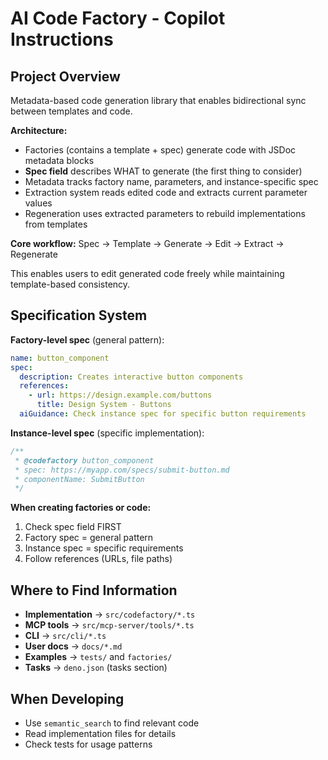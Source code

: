 # AI Code Factory - Copilot Instructions

## Project Overview

Metadata-based code generation library that enables bidirectional sync between templates and code.

**Architecture:**
- Factories (contains a template + spec) generate code with JSDoc metadata blocks
- **Spec field** describes WHAT to generate (the first thing to consider)
- Metadata tracks factory name, parameters, and instance-specific spec
- Extraction system reads edited code and extracts current parameter values
- Regeneration uses extracted parameters to rebuild implementations from templates

**Core workflow:** Spec → Template → Generate → Edit → Extract → Regenerate

This enables users to edit generated code freely while maintaining template-based consistency.

## Specification System

**Factory-level spec** (general pattern):
```yaml
name: button_component
spec:
  description: Creates interactive button components
  references:
    - url: https://design.example.com/buttons
      title: Design System - Buttons
  aiGuidance: Check instance spec for specific button requirements
```

**Instance-level spec** (specific implementation):
```typescript
/**
 * @codefactory button_component
 * spec: https://myapp.com/specs/submit-button.md
 * componentName: SubmitButton
 */
```

**When creating factories or code:**
1. Check spec field FIRST
2. Factory spec = general pattern
3. Instance spec = specific requirements
4. Follow references (URLs, file paths)

## Where to Find Information

- **Implementation** → `src/codefactory/*.ts`
- **MCP tools** → `src/mcp-server/tools/*.ts`
- **CLI** → `src/cli/*.ts`
- **User docs** → `docs/*.md`
- **Examples** → `tests/` and `factories/`
- **Tasks** → `deno.json` (tasks section)

## When Developing

- Use `semantic_search` to find relevant code
- Read implementation files for details
- Check tests for usage patterns
